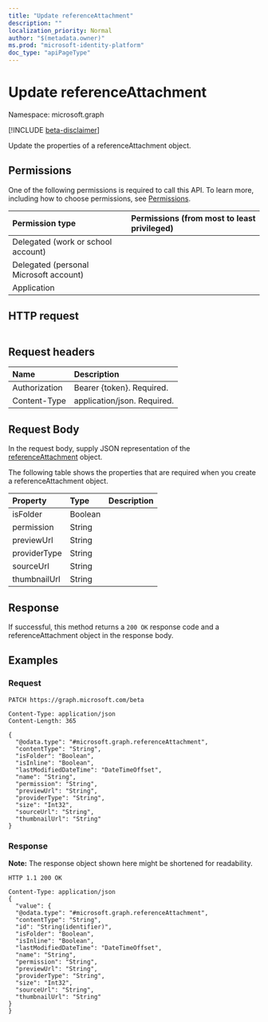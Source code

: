 ```yaml
---
title: "Update referenceAttachment"
description: ""
localization_priority: Normal
author: "$(metadata.owner)"
ms.prod: "microsoft-identity-platform"
doc_type: "apiPageType"
---
```


# Update referenceAttachment

Namespace: microsoft.graph

[!INCLUDE [beta-disclaimer](../../includes/beta-disclaimer.md)]

Update the properties of a referenceAttachment object.

## Permissions

One of the following permissions is required to call this API. To learn more, including how to choose permissions, see [Permissions](/graph/permissions-reference).

| Permission type                        | Permissions (from most to least privileged) |
| :------------------------------------- | :------------------------------------------ |
| Delegated (work or school account)     |                                             |
| Delegated (personal Microsoft account) |                                             |
| Application                            |                                             |

## HTTP request

<!-- {
  "blockType": "ignored"
}
-->

```http

```

## Request headers

| Name          | Description                 |
| :------------ | :-------------------------- |
| Authorization | Bearer {token}. Required.   |
| Content-Type  | application/json. Required. |

## Request Body

In the request body, supply JSON representation of the [referenceAttachment](../resources/-referenceattachment.md) object.

<!-- Actions and Functions -->

<!-- CRUD Methods -->

The following table shows the properties that are required when you create a referenceAttachment object.

| Property     | Type    | Description |
| :----------- | :------ | :---------- |
| isFolder     | Boolean |             |
| permission   | String  |             |
| previewUrl   | String  |             |
| providerType | String  |             |
| sourceUrl    | String  |             |
| thumbnailUrl | String  |             |

## Response

If successful, this method returns a `200 OK` response code and a referenceAttachment object in the response body.

## Examples

### Request

<!-- {
  "blockType": "request",
  "name": "update_referenceattachment"
}
-->

```http
PATCH https://graph.microsoft.com/beta

Content-Type: application/json
Content-Length: 365

{
  "@odata.type": "#microsoft.graph.referenceAttachment",
  "contentType": "String",
  "isFolder": "Boolean",
  "isInline": "Boolean",
  "lastModifiedDateTime": "DateTimeOffset",
  "name": "String",
  "permission": "String",
  "previewUrl": "String",
  "providerType": "String",
  "size": "Int32",
  "sourceUrl": "String",
  "thumbnailUrl": "String"
}

```

### Response

**Note:** The response object shown here might be shortened for readability.

<!-- {
  "blockType": "response",
  "truncated": true,
  "@odata.type": "Microsoft.OutlookServices.referenceAttachment"
}
-->

```http
HTTP 1.1 200 OK

Content-Type: application/json
{
  "value": {
  "@odata.type": "#microsoft.graph.referenceAttachment",
  "contentType": "String",
  "id": "String(identifier)",
  "isFolder": "Boolean",
  "isInline": "Boolean",
  "lastModifiedDateTime": "DateTimeOffset",
  "name": "String",
  "permission": "String",
  "previewUrl": "String",
  "providerType": "String",
  "size": "Int32",
  "sourceUrl": "String",
  "thumbnailUrl": "String"
}
}

```

